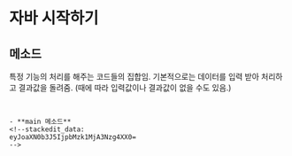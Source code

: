 # 자바 시작하기

## 메소드

특정 기능의 처리를 해주는 코드들의 집합임. 
기본적으로는 데이터를 입력 받아 처리하고 결과값을 돌려줌. (때에 따라 입력값이나 결과값이 없을 수도 있음.)

```


- **main 메소드** 
<!--stackedit_data:
eyJoaXN0b3J5IjpbMzk1MjA3Nzg4XX0=
-->